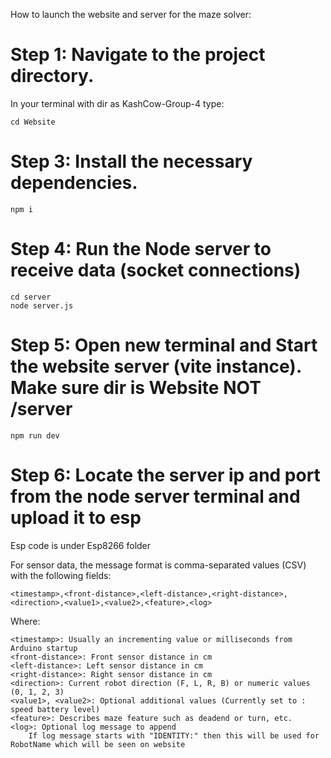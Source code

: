 How to launch the website and server for the maze solver:

# Step 1: Navigate to the project directory.
In your terminal with dir as KashCow-Group-4 type:
```
cd Website
```
# Step 3: Install the necessary dependencies.
```
npm i
```
# Step 4: Run the Node server to receive data (socket connections)
```
cd server
node server.js
```
# Step 5: Open new terminal and Start the website server (vite instance). Make sure dir is Website NOT /server
```
npm run dev
```
# Step 6: Locate the server ip and port from the node server terminal and upload it to esp
  Esp code is under Esp8266 folder



For sensor data, the message format is comma-separated values (CSV) with the following fields:
```
<timestamp>,<front-distance>,<left-distance>,<right-distance>,<direction>,<value1>,<value2>,<feature>,<log>
```
Where:

    <timestamp>: Usually an incrementing value or milliseconds from Arduino startup
    <front-distance>: Front sensor distance in cm
    <left-distance>: Left sensor distance in cm
    <right-distance>: Right sensor distance in cm
    <direction>: Current robot direction (F, L, R, B) or numeric values (0, 1, 2, 3)
    <value1>, <value2>: Optional additional values (Currently set to : speed battery level)
    <feature>: Describes maze feature such as deadend or turn, etc.
    <log>: Optional log message to append
        If log message starts with "IDENTITY:" then this will be used for RobotName which will be seen on website

